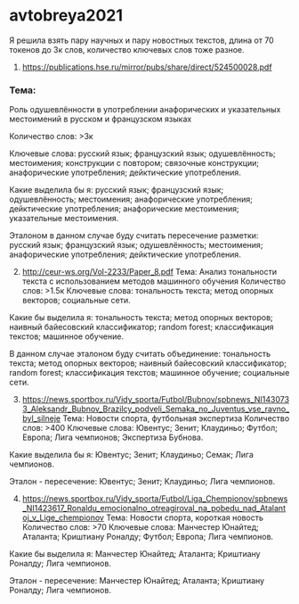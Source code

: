 # avtobreya2021
Я решила взять пару научных и пару новостных текстов, длина от 70 токенов до 3к слов, количество ключевых слов тоже разное.

1. https://publications.hse.ru/mirror/pubs/share/direct/524500028.pdf
### Тема: ### 
Роль одушевлённости в употреблении анафорических и указательных местоимений в русском и французском языках

Количество слов: >3к

Ключевые слова: русский язык; французский язык; одушевлённость; местоимения; конструкции с повтором; связочные конструкции; анафорические употребления; дейктические употребления.


Какие выделила бы я: русский язык; французский язык; одушевлённость; местоимения; анафорические употребления; дейктические употребления; анафорические местоимения; указательные местоимения.


Эталоном в данном случае буду считать пересечение разметки: русский язык; французский язык; одушевлённость; местоимения; анафорические употребления; дейктические употребления.



2. http://ceur-ws.org/Vol-2233/Paper_8.pdf
Тема: Анализ тональности текста с использованием методов машинного обучения
Количество слов: >1.5к
Ключевые слова: тональность текста; метод опорных векторов; социальные сети.

Какие бы выделила я: тональность текста; метод опорных векторов; наивный байесовский классификатор; random forest; классификация текстов; машинное обучение.

В данном случае эталоном буду считать объединение: тональность текста; метод опорных векторов; наивный байесовский классификатор; random forest; классификация текстов; машинное обучение; социальные сети.



3. https://news.sportbox.ru/Vidy_sporta/Futbol/Bubnov/spbnews_NI1430733_Aleksandr_Bubnov_Brazilcy_podveli_Semaka_no_Juventus_vse_ravno_byl_silneje
Тема: Новости спорта, футбольная экспертиза
Количество слов: >400
Ключевые слова: Ювентус; Зенит; Клаудиньо; Футбол; Европа; Лига чемпионов; Экспертиза Бубнова.

Какие выделила бы я: Ювентус; Зенит; Клаудиньо; Семак; Лига чемпионов.

Эталон - пересечение:  Ювентус; Зенит; Клаудиньо; Лига чемпионов.



4. https://news.sportbox.ru/Vidy_sporta/Futbol/Liga_Chempionov/spbnews_NI1423617_Ronaldu_emocionalno_otreagiroval_na_pobedu_nad_Atalantoj_v_Lige_chempionov
Тема: Новости спорта, короткая новость
Количество слов: >70
Ключевые слова: Манчестер Юнайтед; Аталанта; Криштиану Роналду; Футбол; Европа; Лига чемпионов.

Какие бы выделила я: Манчестер Юнайтед; Аталанта; Криштиану Роналду; Лига чемпионов.

Эталон - пересечение: Манчестер Юнайтед; Аталанта; Криштиану Роналду; Лига чемпионов.

